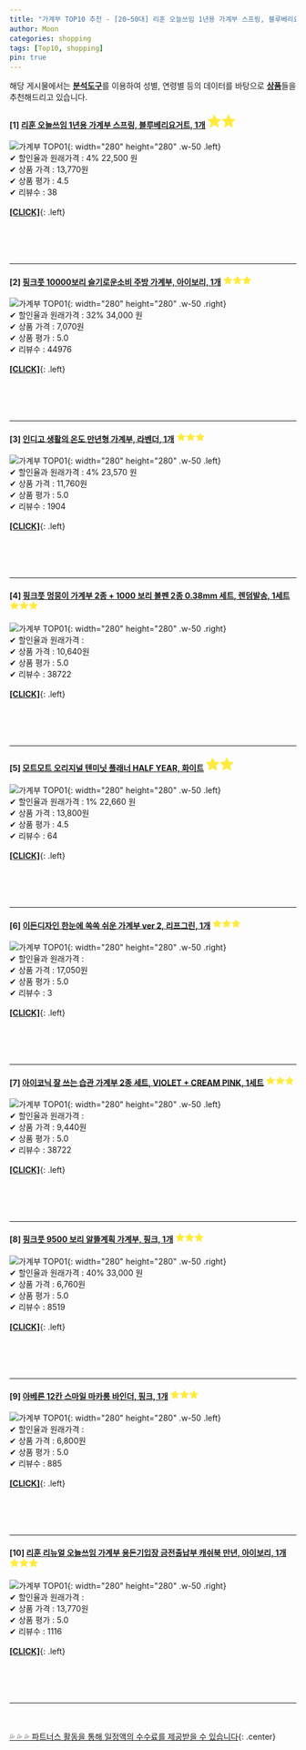 ```yaml
---
title: "가계부 TOP10 추천 - [20~50대] 리훈 오늘쓰임 1년용 가계부 스프링, 블루베리요거트, 1개"
author: Moon
categories: shopping
tags: [Top10, shopping]
pin: true
---
```


해당 게시물에서는 [**분석도구**](https://itemscout.io/)를 이용하여 성별, 연령별 등의 데이터를 바탕으로 [**상품**](https://link.coupang.com/a/baae76)들을 추천해드리고 있습니다.

#### [1] [리훈 오늘쓰임 1년용 가계부 스프링, 블루베리요거트, 1개](https://link.coupang.com/re/AFFSDP?lptag=AF5964186&subid=bluemoonsky6999&pageKey=201842251&traceid=V0-153&itemId=589347517&vendorItemId=4543341750) <img width="50" alt="star2" src="/assets/img/free-icon-star_2.png">

![가계부 TOP01](https://thumbnail10.coupangcdn.com/thumbnails/remote/230x230ex/image/retail/images/34953666941605-269f887c-b2b4-45ae-8299-36b31259c1f8.jpg){: width="280" height="280" .w-50 .left}
<br>
✔ 할인율과 원래가격 : 4%  22,500   원<br>
✔ 상품 가격 : 13,770원<br>
✔ 상품 평가 : 4.5<br>
✔ 리뷰수 : 38<br>
<br>
[**[CLICK]**](https://link.coupang.com/re/AFFSDP?lptag=AF5964186&subid=bluemoonsky6999&pageKey=201842251&traceid=V0-153&itemId=589347517&vendorItemId=4543341750){: .left}
<br>
<br>
<br>
<br>
<br>

***

#### [2] [핑크풋 10000보리 슬기로운소비 주방 가계부, 아이보리, 1개](https://link.coupang.com/re/AFFSDP?lptag=AF5964186&subid=bluemoonsky6999&pageKey=6544948850&traceid=V0-153&itemId=18874268388&vendorItemId=81830121276) <img width="50" alt="star3" src="/assets/img/free-icon-star_3.png">

![가계부 TOP01](https://thumbnail10.coupangcdn.com/thumbnails/remote/230x230ex/image/retail/images/2390996325938344-f0b2cc69-137c-4c99-aa8e-42bb5def8ecb.jpg){: width="280" height="280" .w-50 .right}
<br>
✔ 할인율과 원래가격 : 32%  34,000   원<br>
✔ 상품 가격 : 7,070원<br>
✔ 상품 평가 : 5.0<br>
✔ 리뷰수 : 44976<br>
<br>
[**[CLICK]**](https://link.coupang.com/re/AFFSDP?lptag=AF5964186&subid=bluemoonsky6999&pageKey=6544948850&traceid=V0-153&itemId=18874268388&vendorItemId=81830121276){: .left}
<br>
<br>
<br>
<br>
<br>

***

#### [3] [인디고 생활의 온도 만년형 가계부, 라벤더, 1개](https://link.coupang.com/re/AFFSDP?lptag=AF5964186&subid=bluemoonsky6999&pageKey=1198912576&traceid=V0-153&itemId=2183242505&vendorItemId=70181277677) <img width="50" alt="star3" src="/assets/img/free-icon-star_3.png">

![가계부 TOP01](https://thumbnail10.coupangcdn.com/thumbnails/remote/230x230ex/image/retail/images/2020/01/20/9/7/1372cd29-9807-4d7e-b996-8f93d6f05ecf.jpg){: width="280" height="280" .w-50 .left}
<br>
✔ 할인율과 원래가격 : 4%  23,570   원<br>
✔ 상품 가격 : 11,760원<br>
✔ 상품 평가 : 5.0<br>
✔ 리뷰수 : 1904<br>
<br>
[**[CLICK]**](https://link.coupang.com/re/AFFSDP?lptag=AF5964186&subid=bluemoonsky6999&pageKey=1198912576&traceid=V0-153&itemId=2183242505&vendorItemId=70181277677){: .left}
<br>
<br>
<br>
<br>
<br>

***

#### [4] [핑크풋 멍뭉이 가계부 2종 + 1000 보리 볼펜 2종 0.38mm 세트, 렌덤발송, 1세트](https://link.coupang.com/re/AFFSDP?lptag=AF5964186&subid=bluemoonsky6999&pageKey=5430354521&traceid=V0-153&itemId=8226969789&vendorItemId=75515004064) <img width="50" alt="star3" src="/assets/img/free-icon-star_3.png">

![가계부 TOP01](https://thumbnail10.coupangcdn.com/thumbnails/remote/230x230ex/image/rs_quotation_api/xzum2eoe/bd79155525ff40719c91d04edba86537.jpg){: width="280" height="280" .w-50 .right}
<br>
✔ 할인율과 원래가격 : <br>
✔ 상품 가격 : 10,640원<br>
✔ 상품 평가 : 5.0<br>
✔ 리뷰수 : 38722<br>
<br>
[**[CLICK]**](https://link.coupang.com/re/AFFSDP?lptag=AF5964186&subid=bluemoonsky6999&pageKey=5430354521&traceid=V0-153&itemId=8226969789&vendorItemId=75515004064){: .left}
<br>
<br>
<br>
<br>
<br>

***

#### [5] [모트모트 오리지널 텐미닛 플래너 HALF YEAR, 화이트](https://link.coupang.com/re/AFFSDP?lptag=AF5964186&subid=bluemoonsky6999&pageKey=1290972181&traceid=V0-153&itemId=2302102930&vendorItemId=70299022170) <img width="50" alt="star2" src="/assets/img/free-icon-star_2.png">

![가계부 TOP01](https://thumbnail7.coupangcdn.com/thumbnails/remote/230x230ex/image/retail/images/4423531493831987-7509a270-357f-4d82-8ecc-a321c72aaef2.jpg){: width="280" height="280" .w-50 .left}
<br>
✔ 할인율과 원래가격 : 1%  22,660   원<br>
✔ 상품 가격 : 13,800원<br>
✔ 상품 평가 : 4.5<br>
✔ 리뷰수 : 64<br>
<br>
[**[CLICK]**](https://link.coupang.com/re/AFFSDP?lptag=AF5964186&subid=bluemoonsky6999&pageKey=1290972181&traceid=V0-153&itemId=2302102930&vendorItemId=70299022170){: .left}
<br>
<br>
<br>
<br>
<br>

***

#### [6] [이든디자인 한눈에 쏙쏙 쉬운 가계부 ver 2, 리프그린, 1개](https://link.coupang.com/re/AFFSDP?lptag=AF5964186&subid=bluemoonsky6999&pageKey=6958809266&traceid=V0-153&itemId=16934075485&vendorItemId=84111743124) <img width="50" alt="star3" src="/assets/img/free-icon-star_3.png">

![가계부 TOP01](https://thumbnail7.coupangcdn.com/thumbnails/remote/230x230ex/image/retail/images/2022/11/30/9/6/59a38163-32f8-4821-a8f3-6c6c7816dcd0.jpg){: width="280" height="280" .w-50 .right}
<br>
✔ 할인율과 원래가격 : <br>
✔ 상품 가격 : 17,050원<br>
✔ 상품 평가 : 5.0<br>
✔ 리뷰수 : 3<br>
<br>
[**[CLICK]**](https://link.coupang.com/re/AFFSDP?lptag=AF5964186&subid=bluemoonsky6999&pageKey=6958809266&traceid=V0-153&itemId=16934075485&vendorItemId=84111743124){: .left}
<br>
<br>
<br>
<br>
<br>

***

#### [7] [아이코닉 잘 쓰는 습관 가계부 2종 세트, VIOLET + CREAM PINK, 1세트](https://link.coupang.com/re/AFFSDP?lptag=AF5964186&subid=bluemoonsky6999&pageKey=5011656800&traceid=V0-153&itemId=6709236723&vendorItemId=74002793340) <img width="50" alt="star3" src="/assets/img/free-icon-star_3.png">

![가계부 TOP01](https://thumbnail6.coupangcdn.com/thumbnails/remote/230x230ex/image/rs_quotation_api/ib2yqat0/7b928164252c4f56aa6ed11888acef59.jpg){: width="280" height="280" .w-50 .left}
<br>
✔ 할인율과 원래가격 : <br>
✔ 상품 가격 : 9,440원<br>
✔ 상품 평가 : 5.0<br>
✔ 리뷰수 : 38722<br>
<br>
[**[CLICK]**](https://link.coupang.com/re/AFFSDP?lptag=AF5964186&subid=bluemoonsky6999&pageKey=5011656800&traceid=V0-153&itemId=6709236723&vendorItemId=74002793340){: .left}
<br>
<br>
<br>
<br>
<br>

***

#### [8] [핑크풋 9500 보리 알뜰계획 가계부, 핑크, 1개](https://link.coupang.com/re/AFFSDP?lptag=AF5964186&subid=bluemoonsky6999&pageKey=4961587539&traceid=V0-153&itemId=6573130149&vendorItemId=73867156067) <img width="50" alt="star3" src="/assets/img/free-icon-star_3.png">

![가계부 TOP01](https://thumbnail6.coupangcdn.com/thumbnails/remote/230x230ex/image/retail/images/2021/02/08/9/8/a5f33cba-efd6-4647-8fee-273c910dde12.jpg){: width="280" height="280" .w-50 .right}
<br>
✔ 할인율과 원래가격 : 40%  33,000   원<br>
✔ 상품 가격 : 6,760원<br>
✔ 상품 평가 : 5.0<br>
✔ 리뷰수 : 8519<br>
<br>
[**[CLICK]**](https://link.coupang.com/re/AFFSDP?lptag=AF5964186&subid=bluemoonsky6999&pageKey=4961587539&traceid=V0-153&itemId=6573130149&vendorItemId=73867156067){: .left}
<br>
<br>
<br>
<br>
<br>

***

#### [9] [아베른 12칸 스마일 마카롱 바인더, 핑크, 1개](https://link.coupang.com/re/AFFSDP?lptag=AF5964186&subid=bluemoonsky6999&pageKey=6918802202&traceid=V0-153&itemId=16700601144&vendorItemId=83883147267) <img width="50" alt="star3" src="/assets/img/free-icon-star_3.png">

![가계부 TOP01](https://thumbnail9.coupangcdn.com/thumbnails/remote/230x230ex/image/retail/images/3124624257748265-b644d8ce-bd7b-4687-9022-b5c20dc3e927.png){: width="280" height="280" .w-50 .left}
<br>
✔ 할인율과 원래가격 : <br>
✔ 상품 가격 : 6,800원<br>
✔ 상품 평가 : 5.0<br>
✔ 리뷰수 : 885<br>
<br>
[**[CLICK]**](https://link.coupang.com/re/AFFSDP?lptag=AF5964186&subid=bluemoonsky6999&pageKey=6918802202&traceid=V0-153&itemId=16700601144&vendorItemId=83883147267){: .left}
<br>
<br>
<br>
<br>
<br>

***

#### [10] [리훈 리뉴얼 오늘쓰임 가계부 용돈기입장 금전출납부 캐쉬북 만년, 아이보리, 1개](https://link.coupang.com/re/AFFSDP?lptag=AF5964186&subid=bluemoonsky6999&pageKey=7143379242&traceid=V0-153&itemId=17943356992&vendorItemId=85101218426) <img width="50" alt="star3" src="/assets/img/free-icon-star_3.png">

![가계부 TOP01](https://thumbnail8.coupangcdn.com/thumbnails/remote/230x230ex/image/rs_quotation_api/idtyamtf/f97cca6bcbac4b4dba6ae437085203ff.jpg){: width="280" height="280" .w-50 .right}
<br>
✔ 할인율과 원래가격 : <br>
✔ 상품 가격 : 13,770원<br>
✔ 상품 평가 : 5.0<br>
✔ 리뷰수 : 1116<br>
<br>
[**[CLICK]**](https://link.coupang.com/re/AFFSDP?lptag=AF5964186&subid=bluemoonsky6999&pageKey=7143379242&traceid=V0-153&itemId=17943356992&vendorItemId=85101218426){: .left}
<br>
<br>
<br>
<br>
<br>

***
<br><br>[💦 💦 💦 파트너스 활동을 통해 일정액의 수수료를 제공받을 수 있습니다](https://link.coupang.com/a/baae76){: .center}